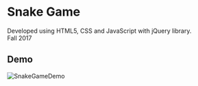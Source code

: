# Snake Game

Developed using HTML5, CSS and JavaScript with jQuery library.   
Fall 2017

## Demo

![SnakeGameDemo](https://user-images.githubusercontent.com/45317395/87360095-02138a00-c572-11ea-8951-408426d99c7a.gif)
